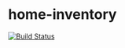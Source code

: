 home-inventory
==============

[![Build Status](https://travis-ci.org/kaylalynjones/property-manager.svg)](https://travis-ci.org/kaylalynjones/property-manager)
